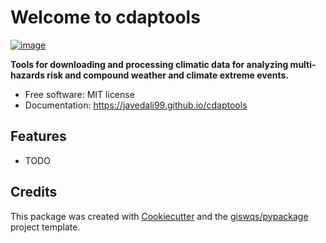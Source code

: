 # Welcome to cdaptools


[![image](https://img.shields.io/pypi/v/cdaptools.svg)](https://pypi.python.org/pypi/cdaptools)


**Tools for downloading and processing climatic data for analyzing multi-hazards risk and compound weather and climate extreme events.**


-   Free software: MIT license
-   Documentation: <https://javedali99.github.io/cdaptools>
    

## Features

-   TODO

## Credits

This package was created with [Cookiecutter](https://github.com/cookiecutter/cookiecutter) and the [giswqs/pypackage](https://github.com/giswqs/pypackage) project template.
